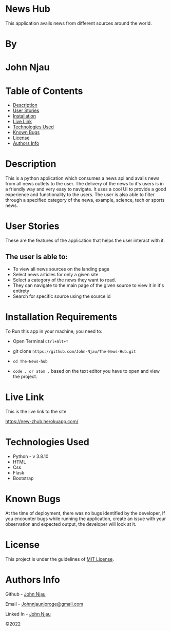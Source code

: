 # News Hub

This application avails news from different sources around the world.

# By

# John Njau

# Table of Contents

- [Description](#description)
- [User Stories](#user-stories)
- [Installation](#installation-requirements)
- [Live Link](#live-link)
- [Technologies Used](#technologies-used)
- [Known Bugs](#known-bugs)
- [License](#license)
- [Authors Info](#author-Info)

# Description

This is a python application which consumes a news api and avails news from all news outlets to the user. The delivery of the news to it's users is in a friendly way and very easy to navigate. It uses a cool UI to provide a good experience and functionality to the users. The user is also able to filter through a specified category of the newa, example, science, tech or sports news.

# User Stories

These are the features of the application that helps the user interact with it.

<h2>The user is able to:</h2>
<ul>
<li>To view all news sources on the landing page</li>
<li>Select news articles for only a given site</li>
<li>Select a category of the news they want to read.</li>
<li>They can navigate to the main page of the given source to view it in it's entirety</li>
<li>Search for specific source using the source id</li>

</ul>

# Installation Requirements

To Run this app in your machine, you need to:

- Open Terminal `Ctrl+Alt+T`

- git clone `https://github.com/John-Njau/The-News-Hub.git`

- `cd The-News-hub`

- `code . or atom .` based on the text editor you have to open and view the project.

# Live Link

This is the live link to the site

<a>https://new-zhub.herokuapp.com/</a>

# Technologies Used

- Python - v 3.8.10
- HTML
- Css
- Flask
- Bootstrap

# Known Bugs

At the time of deployment, there was no bugs identified by the developer,
If you encounter bugs while running the application, create an issue with your observation and expected output, the developer will look at it.

# License

This project is under the guidelines of [MIT License](https://github.com/John-Njau/My-Portfolio/blob/main/LICENSE).

# Authors Info

Github - [John Njau](https://github.com/john-njau/)

Email - [Johnnjaunjoroge@gmail.com](johnnjaunjoroge@gmail.com)

Linked In - [John Njau](https://www.linkedin.com/mwlite/in/john-njau-868b37213)

<p>&copy;2022 </p>
